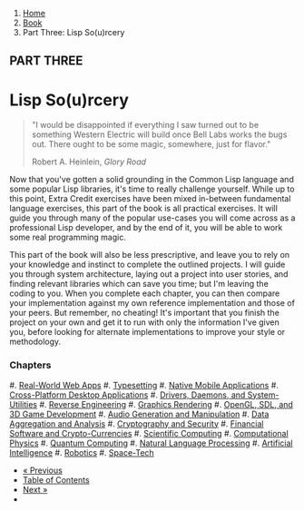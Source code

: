 <ol class="breadcrumb">
  <li><a href="/">Home</a></li>
  <li><a href="/book/">Book</a></li>
  <li class="active">Part Three: Lisp So(u)rcery</li>
</ol>

## PART THREE

# Lisp So(u)rcery

> "I would be disappointed if everything I saw turned out to be something Western Electric will build once Bell Labs works the bugs out. There ought to be some magic, somewhere, just for flavor."
> <footer>Robert A. Heinlein, <em>Glory Road</em></footer>

Now that you've gotten a solid grounding in the Common Lisp language and some popular Lisp libraries, it's time to really challenge yourself.  While up to this point, Extra Credit exercises have been mixed in-between fundamental language exercises, this part of the book is all practical exercises.  It will guide you through many of the popular use-cases you will come across as a professional Lisp developer, and by the end of it, you will be able to work some real programming magic.

This part of the book will also be less prescriptive, and leave you to rely on your knowledge and instinct to complete the outlined projects.  I will guide you through system architecture, laying out a project into user stories, and finding relevant libraries which can save you time; but I'm leaving the coding to you.  When you complete each chapter, you can then compare your implementation against my own reference implementation and those of your peers.  But remember, no cheating!  It's important that you finish the project on your own and get it to run with only the information I've given you, before looking for alternate implementations to improve your style or methodology.

### Chapters

#. [Real-World Web Apps](/book/3-01-00-web-apps/)
#. [Typesetting](/book/3-02-00-typesetting/)
#. [Native Mobile Applications](/book/3-03-00-mobile/)
#. [Cross-Platform Desktop Applications](/book/3-04-00-gui/)
#. [Drivers, Daemons, and System-Utilities](/book/3-05-00-system-utils/)
#. [Reverse Engineering](/book/3-06-00-reverse-engineering/)
#. [Graphics Rendering](/book/3-07-00-graphics/)
#. [OpenGL, SDL, and 3D Game Development](/book/3-08-00-gaming/)
#. [Audio Generation and Manipulation](/book/3-09-00-audio/)
#. [Data Aggregation and Analysis](/book/3-10-00-data/)
#. [Cryptography and Security](/book/3-11-00-cryptosec/)
#. [Financial Software and Crypto-Currencies](/book/3-12-00-fintech/)
#. [Scientific Computing](/book/3-13-00-scientific-computing/)
#. [Computational Physics](/book/3-14-00-computational-physics/)
#. [Quantum Computing](/book/3-15-00-quantum-computing/)
#. [Natural Language Processing](/book/3-16-00-nlp/)
#. [Artificial Intelligence](/book/3-17-00-ai/)
#. [Robotics](/book/3-18-00-robotics/)
#. [Space-Tech](/book/3-19-00-space-tech/)

<ul class="pager">
  <li class="previous"><a href="/book/2-21-0-review/">&laquo; Previous</a></li>
  <li><a href="/book/">Table of Contents</a></li>
  <li class="next"><a href="/book/3-01-00-web-apps/">Next &raquo;</a><li>
</ul>
